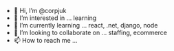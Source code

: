- 👋 Hi, I’m @corpjuk
- 👀 I’m interested in ... learning
- 🌱 I’m currently learning ... react, .net, django, node
- 💞️ I’m looking to collaborate on ... staffing, ecommerce
- 📫 How to reach me ...

<!---
corpjuk/corpjuk is a ✨ special ✨ repository because its `README.md` (this file) appears on your GitHub profile.
You can click the Preview link to take a look at your changes.
--->
